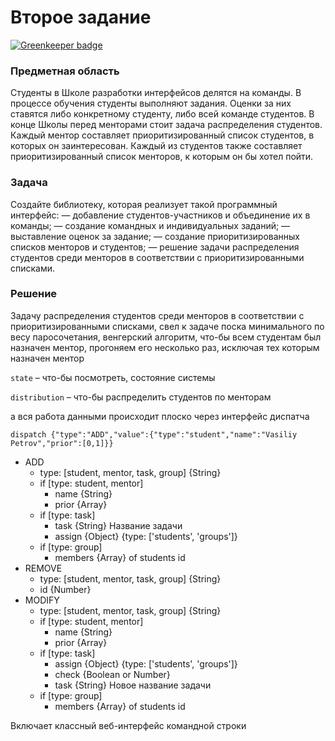 # Второе задание

[![Greenkeeper badge](https://badges.greenkeeper.io/slogger/task2.svg)](https://greenkeeper.io/)

### Предметная область

Студенты в Школе разработки интерфейсов делятся на команды. В процессе обучения студенты выполняют задания. Оценки за них ставятся либо конкретному студенту, либо всей команде студентов. В конце Школы перед менторами стоит задача распределения студентов. Каждый ментор составляет приоритизированный список студентов, в которых он заинтересован. Каждый из студентов также составляет приоритизированный список менторов, к которым он бы хотел пойти.

### Задача

Создайте библиотеку, которая реализует такой программный интерфейс:
— добавление студентов-участников и объединение их в команды;
— создание командных и индивидуальных заданий;
— выставление оценок за задание;
— создание приоритизированных списков менторов и студентов;
— решение задачи распределения студентов среди менторов в соответствии с приоритизированными списками.

### Решение

Задачу распределения студентов среди менторов в соответствии с приоритизированными списками, свел к задаче поска минимального по весу паросочетания, венгерский алгоритм, что-бы всем студентам был назначен ментор, прогоняем его несколько раз, исключая тех которым назначен ментор

`state` – что-бы посмотреть, состояние системы

`distribution` – что-бы распределить студентов по менторам

а вся работа данными происходит плоско через интерфейс диспатча

`dispatch {"type":"ADD","value":{"type":"student","name":"Vasiliy Petrov","prior":[0,1]}}`

* ADD
    * type: [student, mentor, task, group] {String}
    * if [type: student, mentor]
        * name {String}
        * prior {Array}
    * if [type: task]
        * task {String} Название задачи
        * assign {Object} {type: ['students', 'groups']}
    * if [type: group]
        * members {Array} of students id
* REMOVE
    * type: [student, mentor, task, group] {String}
    * id {Number}
* MODIFY
    * type: [student, mentor, task, group] {String}
    * if [type: student, mentor]
        * name {String}
        * prior {Array}
    * if [type: task]
        * assign {Object} {type: ['students', 'groups']}
        * check {Boolean or Number}
        * task {String} Новое название задачи
    * if [type: group]
        * members {Array} of students id

Включает классный веб-интерфейс командной строки
